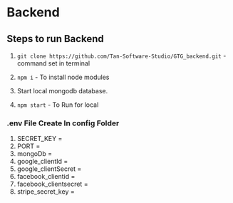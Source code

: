 
# Backend


## Steps to run Backend

1.  `git clone https://github.com/Tan-Software-Studio/GTG_backend.git` - command set in terminal

2.  `npm i` - To install node modules

3.  Start local mongodb database.

4.  `npm start` - To Run for local


### .env File Create In config Folder

1.   SECRET_KEY = 
2.   PORT = 
3.   mongoDb = 
4.   google_clientId = 
5.   google_clientSecret = 
6.   facebook_clientid = 
7.   facebook_clientsecret = 
8.   stripe_secret_key = 
